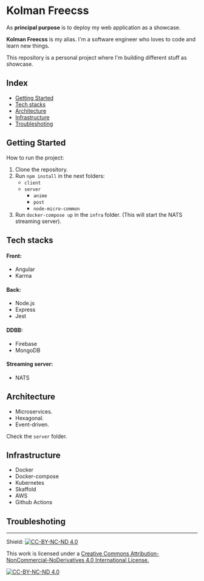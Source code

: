 # Kolman Freecss

As **principal purpose** is to deploy my web application as a showcase. 

**Kolman Freecss** is my alias. I'm a software engineer who loves to code and learn new things. 

This repository is a personal project where I'm building different stuff as showcase.

## Index

- [Getting Started](#getting-started)
- [Tech stacks](#tech-stacks)
- [Architecture](#architecture)
- [Infrastructure](#infrastructure)
- [Troubleshoting](#troubleshoting)

## Getting Started

How to run the project:

1. Clone the repository.
2. Run `npm install` in the next folders:
   - `client`
   - `server`
     - `anime`
     - `post`
     - `node-micro-common`
3. Run `docker-compose up` in the `infra` folder. (This will start the NATS streaming server).

## Tech stacks

#### Front:

- Angular
- Karma

#### Back:

- Node.js
- Express
- Jest

#### DDBB:

- Firebase
- MongoDB

#### Streaming server:

- NATS

## Architecture

- Microservices.
- Hexagonal. 
- Event-driven.

Check the `server` folder.

## Infrastructure

- Docker
- Docker-compose
- Kubernetes
- Skaffold
- AWS
- Github Actions

## Troubleshoting


---

Shield: [![CC-BY-NC-ND 4.0][CC-BY-NC-ND-shield]][CC-BY-NC-ND]

This work is licensed under a [Creative Commons Attribution-NonCommercial-NoDerivatives 4.0 International License.][CC-BY-NC-ND]

[![CC-BY-NC-ND 4.0][CC-BY-NC-ND-image]][CC-BY-NC-ND]

[CC-BY-NC-ND-shield]: https://img.shields.io/badge/License-CC--BY--NC--ND--4.0-lightgrey
[CC-BY-NC-ND]: http://creativecommons.org/licenses/by-nc-nd/4.0/
[CC-BY-NC-ND-image]: https://i.creativecommons.org/l/by-nc-nd/4.0/88x31.png
